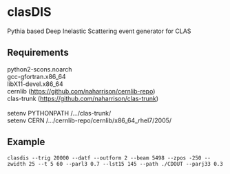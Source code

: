 # clasDIS
Pythia based Deep Inelastic Scattering event generator for CLAS

## Requirements
python2-scons.noarch <br>
gcc-gfortran.x86_64 <br>
libX11-devel.x86_64 <br>
cernlib (https://github.com/naharrison/cernlib-repo) <br>
clas-trunk (https://github.com/naharrison/clas-trunk) <br>
<br>
setenv PYTHONPATH /.../clas-trunk/ <br>
setenv CERN /.../cernlib-repo/cernlib/x86_64_rhel7/2005/

## Example
`clasdis --trig 20000 --datf --outform 2 --beam 5498 --zpos -250 --zwidth 25 --t 5 60 --parl3 0.7 --lst15 145 --path ./CDOUT --parj33 0.3`
